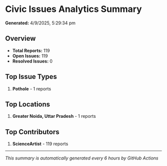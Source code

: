 #  Civic Issues Analytics Summary

**Generated:** 4/9/2025, 5:29:34 pm

##  Overview
- **Total Reports:** 119
- **Open Issues:** 119
- **Resolved Issues:** 0

##  Top Issue Types
1. **Pothole** - 1 reports

##  Top Locations
1. **Greater Noida, Uttar Pradesh** - 1 reports

##  Top Contributors
1. **ScienceArtist** - 119 reports

---
*This summary is automatically generated every 6 hours by GitHub Actions*
